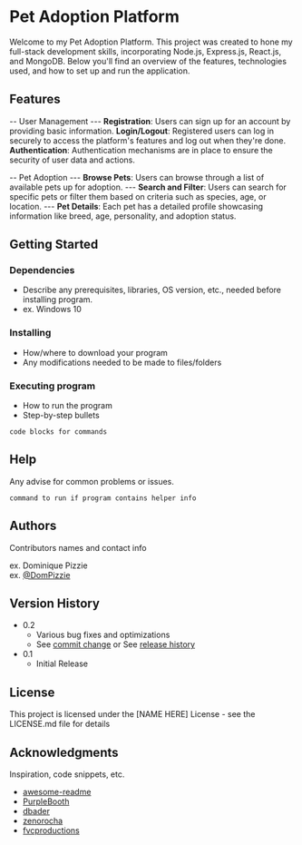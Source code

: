 # Pet Adoption Platform

Welcome to my Pet Adoption Platform. This project was created to hone my full-stack development skills, incorporating Node.js, Express.js, React.js, and MongoDB. Below you'll find an overview of the features, technologies used, and how to set up and run the application.

## Features

-- User Management
--- **Registration**: Users can sign up for an account by providing basic information.
**Login/Logout**: Registered users can log in securely to access the platform's features and log out when they're done.
**Authentication**: Authentication mechanisms are in place to ensure the security of user data and actions.

-- Pet Adoption
--- **Browse Pets**: Users can browse through a list of available pets up for adoption.
--- **Search and Filter**: Users can search for specific pets or filter them based on criteria such as species, age, or location.
--- **Pet Details**: Each pet has a detailed profile showcasing information like breed, age, personality, and adoption status.

## Getting Started

### Dependencies

* Describe any prerequisites, libraries, OS version, etc., needed before installing program.
* ex. Windows 10

### Installing

* How/where to download your program
* Any modifications needed to be made to files/folders

### Executing program

* How to run the program
* Step-by-step bullets
```
code blocks for commands
```

## Help

Any advise for common problems or issues.
```
command to run if program contains helper info
```

## Authors

Contributors names and contact info

ex. Dominique Pizzie  
ex. [@DomPizzie](https://twitter.com/dompizzie)

## Version History

* 0.2
    * Various bug fixes and optimizations
    * See [commit change]() or See [release history]()
* 0.1
    * Initial Release

## License

This project is licensed under the [NAME HERE] License - see the LICENSE.md file for details

## Acknowledgments

Inspiration, code snippets, etc.
* [awesome-readme](https://github.com/matiassingers/awesome-readme)
* [PurpleBooth](https://gist.github.com/PurpleBooth/109311bb0361f32d87a2)
* [dbader](https://github.com/dbader/readme-template)
* [zenorocha](https://gist.github.com/zenorocha/4526327)
* [fvcproductions](https://gist.github.com/fvcproductions/1bfc2d4aecb01a834b46)
